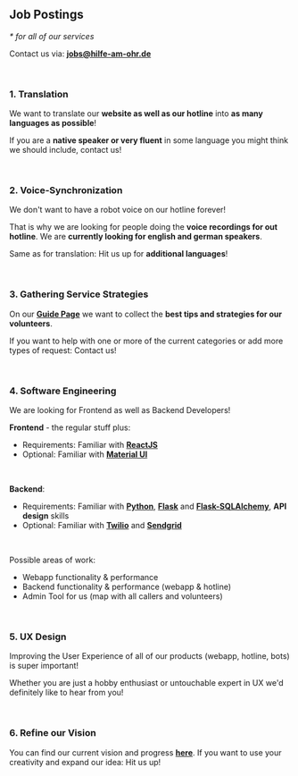 
## Job Postings
_* for all of our services_

Contact us via: [**jobs@hilfe-am-ohr.de**](mailto:jobs@hilfe-am-ohr.de)

<br/>

### 1. Translation

We want to translate our **website as well as our hotline** 
into **as many languages as possible**!

If you are a **native speaker or very fluent** in some language
you might think we should include, contact us!

<br/>

### 2. Voice-Synchronization

We don't want to have a robot voice on our hotline forever!

That is why we are looking for people doing the **voice recordings
for out hotline**. We are **currently looking for english and german
speakers**.

Same as for translation: Hit us up for **additional languages**!

<br/>

### 3. Gathering Service Strategies

On our [**Guide Page**](https://www.hilfe-am-ohr.de/guide) we want to
collect the **best tips and strategies for our volunteers**.

If you want to help with one or more of the current categories or add more
types of request: Contact us!

<br/>

### 4. Software Engineering

We are looking for Frontend as well as Backend Developers!

**Frontend** - the regular stuff plus:

* Requirements: Familiar with [**ReactJS**](https://reactjs.org/)
* Optional: Familiar with [**Material UI**](https://material-ui.com/)

<br/>

**Backend**:

* Requirements: Familiar with [**Python**](https://www.python.org/), [**Flask**](https://palletsprojects.com/p/flask/) and [**Flask-SQLAlchemy**](https://flask-sqlalchemy.palletsprojects.com/en/2.x/), **API design** skills
* Optional: Familiar with [**Twilio**](https://www.twilio.com/) and [**Sendgrid**](https://sendgrid.com/)

<br/>

Possible areas of work:
* Webapp functionality & performance
* Backend functionality & performance (webapp & hotline)
* Admin Tool for us (map with all callers and volunteers)

<br/>

### 5. UX Design

Improving the User Experience of all of our products (webapp, hotline, 
bots) is super important!

Whether you are just a hobby enthusiast or untouchable expert in UX
we'd definitely like to hear from you!

<br/>

### 6. Refine our Vision

You can find our current vision and progress [**here**](https://devpost.com/software/hilfehotline-finde-einfach-helfende).
If you want to use your creativity and expand our idea: Hit us up!



